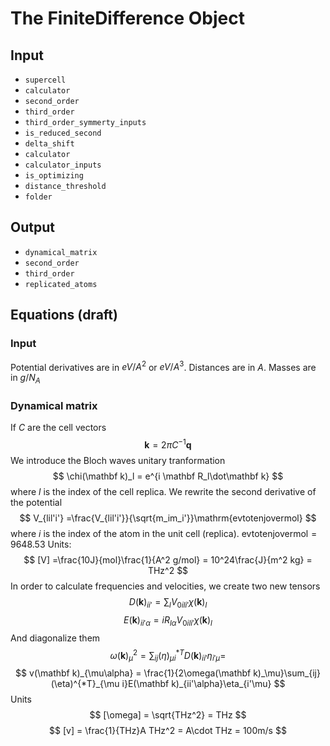 # The FiniteDifference Object
## Input
- `supercell`
- `calculator`
- `second_order`
- `third_order`
- `third_order_symmerty_inputs`
- `is_reduced_second`
- `delta_shift`
- `calculator`
- `calculator_inputs`
- `is_optimizing`
- `distance_threshold`
- `folder`

## Output
- `dynamical_matrix`
- `second_order`
- `third_order`
- `replicated_atoms`


## Equations  (draft)

### Input
Potential derivatives are in
$eV/A^2$ or $eV/A^3$. Distances are in $A$. Masses are in $g/N_A$

### Dynamical matrix
If $C$ are the cell vectors
$$
\mathbf k = 2 \pi C^{-1}\mathbf q
$$
We introduce the Bloch waves unitary tranformation
$$
\chi(\mathbf k)_l = e^{i \mathbf R_l\dot\mathbf k}
$$
where $l$ is the index of the cell replica.
We rewrite the second derivative of the potential
$$
V_{lil'i'} =\frac{V_{lil'i'}}{\sqrt{m_im_i'}}\mathrm{evtotenjovermol}
$$
where $i$ is the index of the atom in the unit cell (replica). $\mathrm{evtotenjovermol}=9648.53$
Units:
$$
[V] =\frac{10J}{mol}\frac{1}{A^2 g/mol}
= 10^24\frac{J}{m^2 kg} = THz^2
$$
In order to calculate frequencies and velocities, we create two new tensors
$$
D(\mathbf k)_{ii'} = \sum_l V_{0ili'}\chi(\mathbf k)_l
$$
$$
E(\mathbf k)_{ii'\alpha} = i R_{l \alpha} V_{0ili'}\chi(\mathbf k)_l
$$
And diagonalize them
$$
\omega(\mathbf k)^2_\mu = \sum_{ij}(\eta)^{*T}_{\mu i}D(\mathbf k)_{ii'}\eta_{i'\mu} =
$$
$$
v(\mathbf k)_{\mu\alpha} = \frac{1}{2\omega(\mathbf k)_\mu}\sum_{ij}(\eta)^{*T}_{\mu i}E(\mathbf k)_{ii'\alpha}\eta_{i'\mu}
$$
Units
$$
[\omega] = \sqrt{THz^2} = THz
$$
$$
[v] = \frac{1}{THz}A THz^2 = A\cdot THz = 100m/s
$$